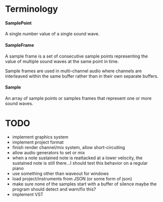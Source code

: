# Terminology

#### SamplePoint

A single number value of a single sound wave.

#### SampleFrame

A sample frame is a set of consecutive sample points representing the value of multiple sound waves at the same point in time.

Sample frames are used in multi-channel audio where channels are interleaved within the same buffer rather than in their own separate buffers.

#### Sample

An array of sample points or samples frames that represent one or more sound waves.

# TODO

* implement graphics system
* implement project format
* finish render channel/mix system, allow short-circuiting
* allow audio generators to set or mix
* when a note sustained note is reattacked at a lower velocity, the sustained note is still there...I should test this behavior on a regular piano
* use something other than waveout for windows
* load project/instruments from JSON (or some form of json)
* make sure none of the samples start with a buffer of silence
  maybe the program should detect and warn/fix this?
* implement VST
